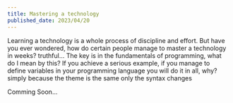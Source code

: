 ```yaml
---
title: Mastering a technology
published_date: 2023/04/20
---
```


Learning a technology is a whole process of discipline and effort. But have you ever wondered, how do certain people manage to master a technology in weeks?
truthful... The key is in the fundamentals of programming, what do I mean by this? If you achieve a serious example, if you manage to define variables in your programming language you will do it in all, why? simply because the theme is the same only the syntax changes

Comming Soon... 
